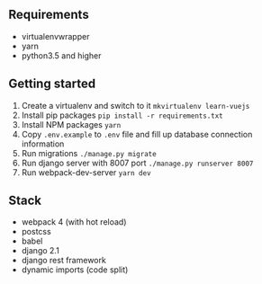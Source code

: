## Requirements
- virtualenvwrapper
- yarn
- python3.5 and higher

## Getting started
1. Create a virtualenv and switch to it `mkvirtualenv learn-vuejs`
2. Install pip packages `pip install -r requirements.txt`
3. Install NPM packages `yarn`
4. Copy `.env.example` to `.env` file and fill up database connection information
5. Run migrations `./manage.py migrate`
6. Run django server with 8007 port `./manage.py runserver 8007`
7. Run webpack-dev-server `yarn dev`

## Stack
- webpack 4 (with hot reload)
- postcss
- babel
- django 2.1
- django rest framework
- dynamic imports (code split)
